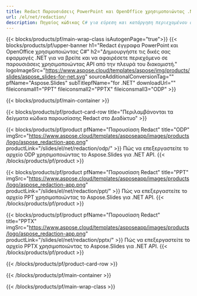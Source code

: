 ```yaml
---
title: Redact Παρουσιάσεις PowerPoint και OpenOffice χρησιμοποιώντας .NET
url: /el/net/redaction/
description: Πηγαίος κώδικας C# για εύρεση και κατάργηση περιεχομένου σε παρουσιάσεις PowerPoint και OpenOffice™
---
```


{{< blocks/products/pf/main-wrap-class isAutogenPage="true">}}
{{< blocks/products/pf/upper-banner h1="Redact έγγραφα PowerPoint και OpenOffice χρησιμοποιώντας C#" h2="Δημιουργήστε τις δικές σας εφαρμογές .NET για να βρείτε και να αφαιρέσετε περιεχόμενο σε παρουσιάσεις χρησιμοποιώντας API από την πλευρά του διακομιστή." logoImageSrc="https://www.aspose.cloud/templates/aspose/img/products/slides/aspose_slides-for-net.svg" sourceAdditionalConversionTag="" pfName="Aspose.Slides" subTitlepfName="for .NET" downloadUrl="" fileiconsmall1="PPT" fileiconsmall2="PPTX" fileiconsmall3="ODP" >}}

{{< blocks/products/pf/main-container >}}

{{< blocks/products/pf/product-card-row title="Περιλαμβάνονται τα δείγματα κώδικα παρουσίασης Redact στο Διαδίκτυο" >}}

{{< blocks/products/pf/product pfName="Παρουσίαση Redact" title="ODP" imgSrc="https://www.aspose.cloud/templates/asposeapp/images/products/logo/aspose_redaction-app.png" productLink="/slides/el/net/redaction/odp/" >}}
Πώς να επεξεργαστείτε το αρχείο ODP χρησιμοποιώντας το Aspose.Slides για .NET API.
{{< /blocks/products/pf/product >}}

{{< blocks/products/pf/product pfName="Παρουσίαση Redact" title="PPT" imgSrc="https://www.aspose.cloud/templates/asposeapp/images/products/logo/aspose_redaction-app.png" productLink="/slides/el/net/redaction/ppt/" >}}
Πώς να επεξεργαστείτε το αρχείο PPT χρησιμοποιώντας το Aspose.Slides για .NET API.
{{< /blocks/products/pf/product >}}

{{< blocks/products/pf/product pfName="Παρουσίαση Redact" title="PPTX" imgSrc="https://www.aspose.cloud/templates/asposeapp/images/products/logo/aspose_redaction-app.png" productLink="/slides/el/net/redaction/pptx/" >}}
Πώς να επεξεργαστείτε το αρχείο PPTX χρησιμοποιώντας το Aspose.Slides για .NET API.
{{< /blocks/products/pf/product >}}



{{< /blocks/products/pf/product-card-row >}}

{{< /blocks/products/pf/main-container >}}
    
{{< /blocks/products/pf/main-wrap-class >}}